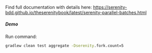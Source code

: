 Find full documentation with details here: https://serenity-bdd.github.io/theserenitybook/latest/serenity-parallel-batches.html

##### Demo
Run command:
```cmd
gradlew clean test aggregate -Dserenity.fork.count=5
```
